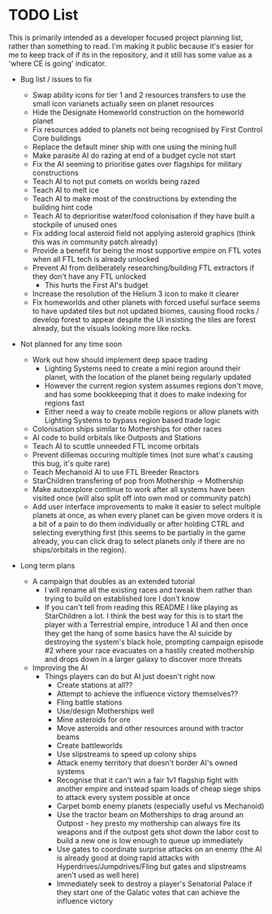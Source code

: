# TODO List

This is primarily intended as a developer focused project planning list, rather than something to read. I'm making it public because it's easier for me to keep track of if its in the repository, and it still has some value as a 'where CE is going' indicator.

- Bug list / issues to fix
  - Swap ability icons for tier 1 and 2 resources transfers to use the small icon varianets actually seen on planet resources
  - Hide the Designate Homeworld construction on the homeworld planet
  - Fix resources added to planets not being recognised by First Control Core buildings
  - Replace the default miner ship with one using the mining hull
  - Make parasite AI do razing at end of a budget cycle not start
  - Fix the AI seeming to prioritise gates over flagships for military constructions
  - Teach AI to not put comets on worlds being razed
  - Teach AI to melt ice
  - Teach AI to make most of the constructions by extending the building hint code
  - Teach AI to deprioritise water/food colonisation if they have built a stockpile of unused ones
  - Fix adding local asteroid field not applying asteroid graphics (think this was in community patch already)
  - Provide a benefit for being the most supportive empire on FTL votes when all FTL tech is already unlocked
  - Prevent AI from deliberately researching/building FTL extractors if they don't have any FTL unlocked
    - This hurts the First AI's budget
  - Increase the resolution of the Helium 3 icon to make it clearer
  - Fix homeworlds and other planets with forced useful surface seems to have updated tiles but not updated biomes, causing flood rocks / develop forest to appear despite the UI insisting the tiles are forest already, but the visuals looking more like rocks.

- Not planned for any time soon
  - Work out how should implement deep space trading
    - Lighting Systems need to create a mini region around their planet, with the location of the planet being regularly updated
    - However the current region system assumes regions don't move, and has some bookkeeping that it does to make indexing for regions fast
    - Either need a way to create mobile regions or allow planets with Lighting Systems to bypass region based trade logic
  - Colonisation ships similar to Motherships for other races
  - AI code to build orbitals like Outposts and Stations
  - Teach AI to scuttle unneeded FTL income orbitals
  - Prevent dillemas occuring multiple times (not sure what's causing this bug, it's quite rare)
  - Teach Mechanoid AI to use FTL Breeder Reactors
  - StarChildren transfering of pop from Mothership -> Mothership
  - Make autoexplore continue to work after all systems have been visited once (will also split off into own mod or community patch)
  - Add user interface improvements to make it easier to select multiple planets at once, as when every planet can be given move orders it is a bit of a pain to do them individually or after holding CTRL and selecting everything first (this seems to be partially in the game already, you can click drag to select planets only if there are no ships/orbitals in the region).
- Long term plans
  - A campaign that doubles as an extended tutorial
    - I will rename all the existing races and tweak them rather than trying to build on established lore I don't know
    - If you can't tell from reading this README I like playing as StarChildren a lot. I think the best way for this is to start the player with a Terrestrial empire, introduce 1 AI and then once they get the hang of some basics have the AI suicide by destroying the system's black hole, prompting campaign episode #2 where your race evacuates on a hastily created mothership and drops down in a larger galaxy to discover more threats
  - Improving the AI
    - Things players can do but AI just doesn't right now
      - Create stations at all??
      - Attempt to achieve the influence victory themselves??
      - Fling battle stations
      - Use/design Motherships well
      - Mine asteroids for ore
      - Move asteroids and other resources around with tractor beams
      - Create battleworlds
      - Use slipstreams to speed up colony ships
      - Attack enemy territory that doesn't border AI's owned systems
      - Recognise that it can't win a fair 1v1 flagship fight with another empire and instead spam loads of cheap siege ships to attack every system possible at once
      - Carpet bomb enemy planets (especially useful vs Mechanoid)
      - Use the tractor beam on Motherships to drag around an Outpost - hey presto my mothership can always fire its weapons and if the outpost gets shot down the labor cost to build a new one is low enough to queue up immediately
      - Use gates to coordinate surprise attacks on an enemy (the AI is already good at doing rapid attacks with Hyperdrives/Jumpdrives/Fling but gates and slipstreams aren't used as well here)
      - Immediately seek to destroy a player's Senatorial Palace if they start one of the Galatic votes that can achieve the influence victory
